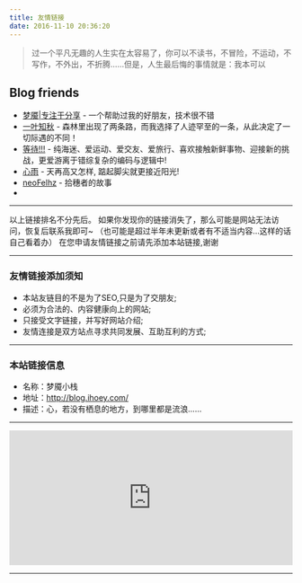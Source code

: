 ```yaml
---
title: 友情链接
date: 2016-11-10 20:36:20
---
```


<blockquote class="blockquote-center">过一个平凡无趣的人生实在太容易了，你可以不读书，不冒险，不运动，不写作，不外出，不折腾……但是，人生最后悔的事情就是：我本可以</blockquote>


## Blog friends

- [梦魇|专注于分享](http://www.dode.top/ "梦魇|专注于分享™")  -  一个帮助过我的好朋友，技术很不错
- [一叶知秋](http://www.yc1993.xyz/)  -  森林里出现了两条路，而我选择了人迹罕至的一条，从此决定了一切际遇的不同！
- [等待!!!](http://www.ccyyao.top/)  -  纯海迷、爱运动、爱交友、爱旅行、喜欢接触新鲜事物、迎接新的挑战，更爱游离于错综复杂的编码与逻辑中!
- [心雨](http://www.mcling.xyz)  -  天再高又怎样, 踮起脚尖就更接近阳光!
- [neoFelhz](https://blog.neofelhz.ga)  -  拾穗者的故事
- 

***

以上链接排名不分先后。
如果你发现你的链接消失了，那么可能是网站无法访问，恢复后联系我即可~
（也可能是超过半年未更新或者有不适当内容...这样的话自己看着办）
在您申请友情链接之前请先添加本站链接,谢谢

***

### 友情链接添加须知

- 本站友链目的不是为了SEO,只是为了交朋友;
- 必须为合法的、内容健康向上的网站;
- 只接受文字链接，并写好网站介绍;
- 友情连接是双方站点寻求共同发展、互助互利的方式;

***

### 本站链接信息

- 名称：梦魇小栈
- 地址：http://blog.ihoey.com/
- 描述：心，若没有栖息的地方，到哪里都是流浪......

***

<iframe src="http://sponsor.ihoey.com/" style="overflow-x:hidden;overflow-y:hidden; border:0xp none #fff; min-height:240px; width:100%;"  frameborder="0" scrolling="no"></iframe>

***
